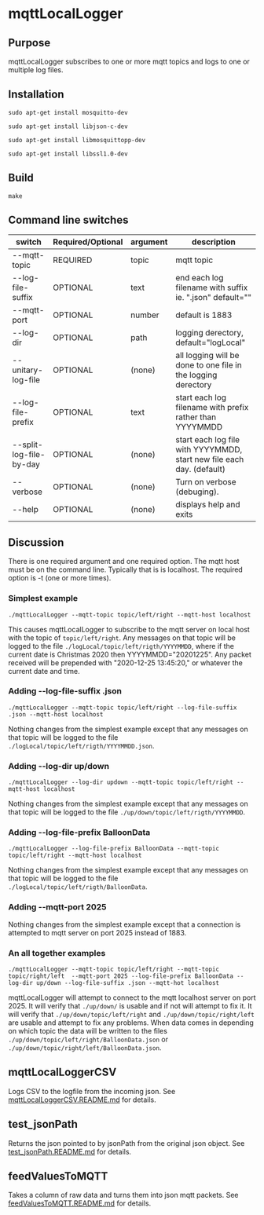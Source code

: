 # mqttLocalLogger

## Purpose

mqttLocalLogger subscribes to one or more mqtt topics and logs to one or multiple log files.


## Installation


`sudo apt-get install mosquitto-dev`

`sudo apt-get install libjson-c-dev`

`sudo apt-get install libmosquittopp-dev`

`sudo apt-get install libssl1.0-dev`

## Build

`make`


## Command line switches

switch|Required/Optional|argument|description
---|---|---|---
--mqtt-topic|REQUIRED|topic|mqtt topic
--log-file-suffix|OPTIONAL|text|end each log filename with suffix ie. ".json"   default="" 
--mqtt-port|OPTIONAL|number|default is 1883
--log-dir|OPTIONAL|path|logging derectory, default="logLocal"
--unitary-log-file|OPTIONAL|(none)|all logging will be done to one file in the logging derectory
--log-file-prefix|OPTIONAL|text|start each log filename with prefix rather than YYYYMMDD
--split-log-file-by-day|OPTIONAL|(none)|start each log file with YYYYMMDD, start new file each day.  (default) 
--verbose|OPTIONAL|(none)|Turn on verbose (debuging).
--help|OPTIONAL|(none)|displays help and exits


## Discussion

There is one required argument and one required option.   The mqtt host must be on the command line.  Typically that is
is localhost.   The required option is -t (one or more times).

### Simplest example

`./mqttLocalLogger --mqtt-topic topic/left/right --mqtt-host localhost`

This causes mqttLocalLogger to subscribe to the mqtt server on local host with the topic of `topic/left/right`.   Any messages on 
that topic will be logged to the file `./logLocal/topic/left/rigth/YYYYMMDD`, where if the current date is Christmas 2020 then 
YYYYMMDD="20201225".  Any packet received will be prepended with "2020-12-25 13:45:20," or whatever the current date and time.

### Adding --log-file-suffix .json

`./mqttLocalLogger --mqtt-topic topic/left/right --log-file-suffix .json --mqtt-host localhost`

Nothing changes from the simplest example except that any messages on
that topic will be logged to the file `./logLocal/topic/left/rigth/YYYYMMDD.json`.

### Adding --log-dir up/down

`./mqttLocalLogger --log-dir updown --mqtt-topic topic/left/right --mqtt-host localhost`

Nothing changes from the simplest example except that any messages on
that topic will be logged to the file `./up/down/topic/left/rigth/YYYYMMDD`.

### Adding --log-file-prefix BalloonData

`./mqttLocalLogger --log-file-prefix BalloonData --mqtt-topic topic/left/right --mqtt-host localhost`

Nothing changes from the simplest example except that any messages on
that topic will be logged to the file `./logLocal/topic/left/rigth/BalloonData`.

### Adding --mqtt-port 2025

Nothing changes from the simplest example except that  a connection is attempted to mqtt server
on port 2025 instead of 1883.

### An all together examples


`./mqttLocalLogger --mqtt-topic topic/left/right --mqtt-topic topic/right/left  --mqtt-port 2025 --log-file-prefix BalloonData --log-dir up/down --log-file-suffix .json --mqtt-hot localhost`

mqttLocalLogger will attempt to connect to the mqtt localhost server on port 2025. It will verify that `./up/down/` is usable and if 
not will attempt to fix it.  It will verify that `./up/down/topic/left/right` and `./up/down/topic/right/left` are usable and
attempt to fix any problems.  When data comes in depending on which topic the data will be written to the files 
`./up/down/topic/left/right/BalloonData.json` or `./up/down/topic/right/left/BalloonData.json`.

## mqttLocalLoggerCSV

Logs CSV to the logfile from the incoming json.
See [mqttLocalLoggerCSV.README.md](mqttLocalLoggerCSV.README.md) for details.

## test_jsonPath

Returns the json pointed to by jsonPath from the original json object.
See [test_jsonPath.README.md](test_jsonPath.README.md) for details.

## feedValuesToMQTT

Takes a column of raw data and turns them into json mqtt packets.
See [feedValuesToMQTT.README.md](feedValuesToMQTT.README.md) for details.
